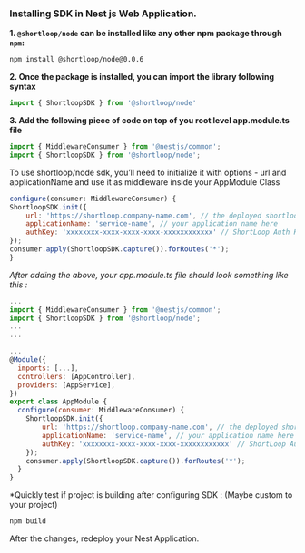 ### Installing SDK in **Nest js**  Web Application.

**1. `@shortloop/node` can be installed like any other npm package through `npm`:**

```bash
npm install @shortloop/node@0.0.6
```

**2. Once the package is installed, you can import the library following syntax**

```js
import { ShortloopSDK } from '@shortloop/node'
```

**3. Add the following piece of code on top of you root level app.module.ts file**
```js
import { MiddlewareConsumer } from '@nestjs/common';
import { ShortloopSDK } from '@shortloop/node';
```

To use shortloop/node sdk, you’ll need to initialize it with options - url and applicationName and use it as middleware inside your AppModule Class 
```js
configure(consumer: MiddlewareConsumer) {
ShortloopSDK.init({
    url: 'https://shortloop.company-name.com', // the deployed shortloop url here.
    applicationName: 'service-name', // your application name here
    authKey: 'xxxxxxxx-xxxx-xxxx-xxxx-xxxxxxxxxxxx' // ShortLoop Auth Key. (Provided by ShortLoop team.)
});
consumer.apply(ShortloopSDK.capture()).forRoutes('*');
}
```
*After adding the above, your app.module.ts file should look something like this :*

```js
... 
import { MiddlewareConsumer } from '@nestjs/common';
import { ShortloopSDK } from '@shortloop/node';
...
...

...
@Module({
  imports: [...],
  controllers: [AppController],
  providers: [AppService],
})
export class AppModule {
  configure(consumer: MiddlewareConsumer) {
    ShortloopSDK.init({
        url: 'https://shortloop.company-name.com', // the deployed shortloop url here.
        applicationName: 'service-name', // your application name here
        authKey: 'xxxxxxxx-xxxx-xxxx-xxxx-xxxxxxxxxxxx' // ShortLoop Auth Key. (Provided by ShortLoop team.)
    });
    consumer.apply(ShortloopSDK.capture()).forRoutes('*');
  }
}

```
*Quickly test if project is building after configuring SDK :  (Maybe custom to your project)
```bash
npm build
```

After the changes, redeploy your Nest Application.
